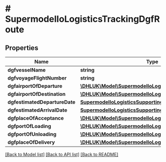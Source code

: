 # # SupermodelIoLogisticsTrackingDgfRoute

## Properties

Name | Type | Description | Notes
------------ | ------------- | ------------- | -------------
**dgfvesselName** | **string** |  | [optional]
**dgfvoyageFlightNumber** | **string** |  | [optional]
**dgfairportOfDeparture** | [**\DHLUK\Model\SupermodelIoLogisticsTrackingDgfAirport**](SupermodelIoLogisticsTrackingDgfAirport.md) |  | [optional]
**dgfairportOfDestination** | [**\DHLUK\Model\SupermodelIoLogisticsTrackingDgfAirport**](SupermodelIoLogisticsTrackingDgfAirport.md) |  | [optional]
**dgfestimatedDepartureDate** | [**SupermodelIoLogisticsSupportingTimestamp**](SupermodelIoLogisticsSupportingTimestamp.md) |  | [optional]
**dgfestimatedArrivalDate** | [**SupermodelIoLogisticsSupportingTimestamp**](SupermodelIoLogisticsSupportingTimestamp.md) |  | [optional]
**dgfplaceOfAcceptance** | [**\DHLUK\Model\SupermodelIoLogisticsTrackingDgfLocation**](SupermodelIoLogisticsTrackingDgfLocation.md) |  | [optional]
**dgfportOfLoading** | [**\DHLUK\Model\SupermodelIoLogisticsTrackingDgfLocation**](SupermodelIoLogisticsTrackingDgfLocation.md) |  | [optional]
**dgfportOfUnloading** | [**\DHLUK\Model\SupermodelIoLogisticsTrackingDgfLocation**](SupermodelIoLogisticsTrackingDgfLocation.md) |  | [optional]
**dgfplaceOfDelivery** | [**\DHLUK\Model\SupermodelIoLogisticsTrackingDgfLocation**](SupermodelIoLogisticsTrackingDgfLocation.md) |  | [optional]

[[Back to Model list]](../../README.md#models) [[Back to API list]](../../README.md#endpoints) [[Back to README]](../../README.md)
